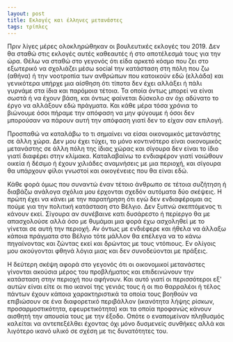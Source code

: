 ```yaml
---
layout: post
title: Εκλογές και έλληνες μετανάστες
tags: τρίπλες
---
```


Πριν λίγες μέρες ολοκληρώθηκαν οι βουλευτικές εκλογές του 2019. Δεν θα
σταθώ στις εκλογές αυτές καθεαυτές ή στο αποτέλεσμά τους για την ώρα.
Θέλω να σταθώ στο γεγονός ότι είδα αρκετό κόσμο που ζει στο εξωτερικό
να σχολιάζει μέσω social την κατάσταση στη πόλη που ζω (αθήνα) ή την
νοοτροπία των ανθρώπων που κατοικούν εδώ (ελλάδα) και γενικότερα υπήρχε
μια αίσθηση ότι τίποτα δεν έχει αλλάξει ή πάλι γυρνάμε στα ίδια και
παρόμοια τέτοια. Τα οποία όντως μπορεί να είναι σωστά ή να έχουν βάση,
και όντως φαίνεται δύσκολο αν όχι αδύνατο το έργο να αλλάξουν εδώ
πράγματα. Και κάθε μέρα τόσα χρόνια το βιώνουμε όσοι πήραμε την
απόφαση να μην φύγουμε ή όσοι δεν μπορούσαν να πάρουν αυτή την απόφαση
γιατί δεν το είχαν σαν επιλογή.

<!--more-->

Προσπαθώ να καταλάβω το τι σημαίνει να είσαι οικονομικός μετανάστης σε
άλλη χώρα. Δεν μου έχει τύχει, το μόνο κοντινότερο είναι οικονομικός
μετανάστης σε άλλη πόλη της ίδιας χώρας και σίγουρα δεν είναι το ίδιο
γιατί διαφέρει στην κλίμακα. Καταλαβαίνω το ενδιαφέρον γιατί νοιώθουν
οικεία ή δέσιμο ή έχουν χιλιάδες αναμνήσεις με μια περιοχή, και
σίγουρα θα υπάρχουν φίλοι γνωστοί και οικογένειες που θα είναι εδώ.

Κάθε φορά όμως που συναντώ έναν τέτοιο άνθρωπο σε τέτοια συζήτηση ή
διαβάζω ανάλογα σχόλια μου έρχονται σχεδόν αυτόματα δύο σκέψεις. Η
πρώτη έχει να κάνει με την παρατήρηση ότι εγώ δεν ενδιαφέρομαι ας
πούμε για την πολιτική κατάσταση στο Βέλγιο. Δεν ξυπνώ σκεπτόμενος τι
κάνουν εκεί. Σίγουρα αν συνέβαινε κατι δυσάρεστο ή περίεργο θα με
απασχολούσε αλλά όσο με θυμάμαι μια φορά έχω ασχοληθεί με το γίνεται
σε αυτή την περιοχή. Αν όντως με ενδιέφερε και ήθελα να άλλαξω κάποια
πράγματα στο Βέλγιο τότε μάλλον θα επέλεγα να το κάνω πηγαίνοντας και
ζώντας εκεί και δρώντας με τους ντόπιους. Εν ολίγοις μου ακούγονται
φθηνά λόγια μιας και δεν συνοδεύονται με πράξεις.

Η δεύτερη σκέψη αφορά στο γεγονός ότι οι οικονομικοί μετανάστες
γίνονται ακούσια μέρος του προβλήματος και επιδεινώνουν
την κατάσταση στην περιοχή που αφήνουν. Και αυτό γιατί οι
περισσότεροι εξ' αυτών είναι είτε οι πιο ικανοί της γενιάς τους ή οι
πιο θαρραλέοι ή τέλος πάντων έχουν κάποια χαρακτηριστικά τα οποία
τους βοηθούν να επιβιώσουν σε ένα διαφορετικό περιβάλλον
(ικανότητα λήψης ρίσκων, προσαρμοστικότητα, εφευρετικότητα) και τα
οποία προφανώς κάνουν αισθητή την απουσία τους με την έξοδο. Οπότε ο
εναπομείναν πληθυσμός καλείται να αντεπεξέλθει έχοντας όχι μόνο
δυσμενείς συνθήκες αλλά και λιγότερο ικανό υλικό σε σχέση με τις
δυνατότητες του.
